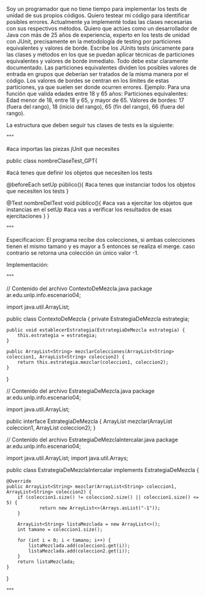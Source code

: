 Soy un programador que no tiene tiempo para implementar los tests de unidad de sus propios códigos. Quiero testear mi código para identificar posibles errores. Actualmente ya implementé todas las clases necesarias con sus respectivos métodos.
Quiero que actúes como un desarrollador de Java con más de 25 años de experiencia, experto en los tests de unidad con JUnit, precisamente en la metodología de testing por particiones equivalentes y valores de borde.
Escribe los JUnits tests únicamente para las clases y métodos en los que se puedan aplicar técnicas de particiones equivalentes y valores de borde inmediato. Todo debe estar claramente documentado.
Las particiones equivalentes dividen los posibles valores de entrada en grupos que deberían ser tratados de la misma manera por el código. Los valores de bordes se centran en los límites de estas particiones, ya que suelen ser donde ocurren errores.
Ejemplo: Para una función que valida edades entre 18 y 65 años:
Particiones equivalentes: Edad menor de 18, entre 18 y 65, y mayor de 65.
Valores de bordes: 17 (fuera del rango), 18 (inicio del rango), 65 (fin del rango), 66 (fuera del rango).

La estructura que deben seguir tus clases de tests es la siguiente:

"""

#aca importas las piezas jUnit que necesites

public class nombreClaseTest_GPT{

#acá tenes que definir los objetos que necesiten los tests

@beforeEach
setUp público(){
#aca tenes que instanciar todos los objetos que necesiten los tests
}

@Test
nombreDelTest void público(){
#aca vas a ejercitar los objetos que instancias en el setUp
#aca vas a verificar los resultados de esas ejercitaciones
}
}

"""

Especificacion:
El programa recibe dos colecciones, si ambas colecciones tienen el mismo tamano y es mayor a 5 entonces se realiza el merge.
caso contrario se retorna una colección ún único valor -1.

Implementación:

"""

// Contenido del archivo ContextoDeMezcla.java
package ar.edu.unlp.info.escenario04;

import java.util.ArrayList;

public class ContextoDeMezcla {
    private EstrategiaDeMezcla estrategia;

    public void establecerEstrategia(EstrategiaDeMezcla estrategia) {
        this.estrategia = estrategia;
    }

    public ArrayList<String> mezclarColecciones(ArrayList<String> coleccion1, ArrayList<String> coleccion2) {
        return this.estrategia.mezclar(coleccion1, coleccion2);
    }
}

// Contenido del archivo EstrategiaDeMezcla.java
package ar.edu.unlp.info.escenario04;

import java.util.ArrayList;

public interface EstrategiaDeMezcla {
    ArrayList<String> mezclar(ArrayList<String> coleccion1, ArrayList<String> coleccion2);
}

// Contenido del archivo EstrategiaDeMezclaIntercalar.java
package ar.edu.unlp.info.escenario04;

import java.util.ArrayList;
import java.util.Arrays;

public class EstrategiaDeMezclaIntercalar implements EstrategiaDeMezcla {

    @Override
    public ArrayList<String> mezclar(ArrayList<String> coleccion1, ArrayList<String> coleccion2) {
        if (coleccion1.size() != coleccion2.size() || coleccion1.size() <= 5) {
                return new ArrayList<>(Arrays.asList("-1"));
        }

        ArrayList<String> listaMezclada = new ArrayList<>();
        int tamano = coleccion1.size();

        for (int i = 0; i < tamano; i++) {
            listaMezclada.add(coleccion1.get(i));
            listaMezclada.add(coleccion2.get(i));
        }
        return listaMezclada;
    }

}

"""